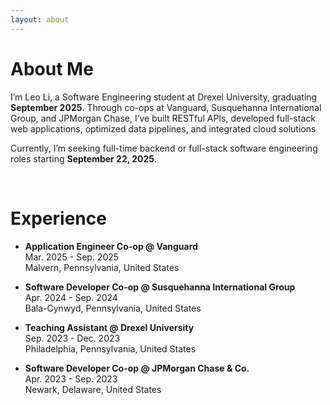 ```yaml
---
layout: about
---
```


# About Me

I’m Leo Li, a Software Engineering student at Drexel University, graduating **September 2025**. Through co-ops at Vanguard, Susquehanna International Group, and JPMorgan Chase, I’ve built RESTful APIs, developed full-stack web applications, optimized data pipelines, and integrated cloud solutions

Currently, I’m seeking full-time backend or full-stack software engineering roles starting **September 22, 2025**.

<br/>

# Experience

- **Application Engineer Co-op @ Vanguard**  
  Mar. 2025 - Sep. 2025  
  Malvern, Pennsylvania, United States

- **Software Developer Co-op @ Susquehanna International Group**  
  Apr. 2024 - Sep. 2024  
  Bala-Cynwyd, Pennsylvania, United States

- **Teaching Assistant @ Drexel University**  
  Sep. 2023 - Dec. 2023  
  Philadelphia, Pennsylvania, United States

- **Software Developer Co-op @ JPMorgan Chase & Co.**  
  Apr. 2023 - Sep. 2023  
  Newark, Delaware, United States

<br/>
